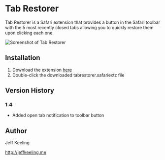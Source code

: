 # Tab Restorer
Tab Restorer is a Safari extension that provides a button in the Safari toolbar with the 5 most recently closed tabs allowing you to quickly restore them upon clicking each one.

![Screenshot of Tab Restorer](https://raw.githubusercontent.com/jeffkeeling/tabrestorer/master/screenshot.jpg)

## Installation
1. Download the extension [here](https://github.com/jeffkeeling/tabrestorer/releases/download/v1.4/tabrestorer.safariextz)
2. Double-click the downloaded tabrestorer.safariextz file

## Version History

### 1.4
 - Added open tab notification to toolbar button

## Author
Jeff Keeling

http://jeffkeeling.me